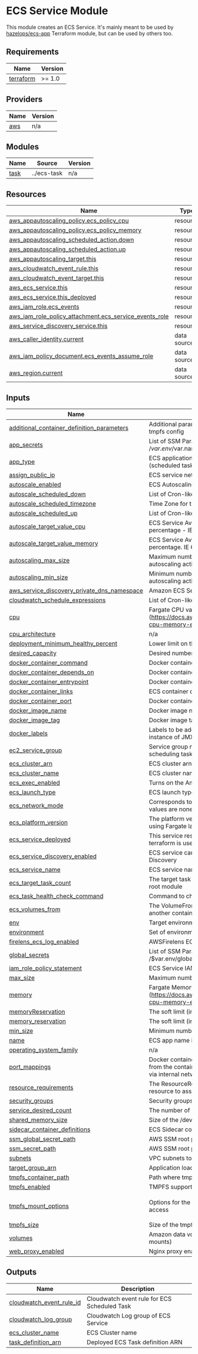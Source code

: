 # ECS Service Module

This module creates an ECS Service. 
It's mainly meant to be used by [hazelops/ecs-app](https://registry.terraform.io/modules/hazelops/ecs/aws) Terraform module, but can be used by others too.

<!-- BEGIN_TF_DOCS -->
## Requirements

| Name | Version |
|------|---------|
| <a name="requirement_terraform"></a> [terraform](#requirement\_terraform) | >= 1.0 |

## Providers

| Name | Version |
|------|---------|
| <a name="provider_aws"></a> [aws](#provider\_aws) | n/a |

## Modules

| Name | Source | Version |
|------|--------|---------|
| <a name="module_task"></a> [task](#module\_task) | ../ecs-task | n/a |

## Resources

| Name | Type |
|------|------|
| [aws_appautoscaling_policy.ecs_policy_cpu](https://registry.terraform.io/providers/hashicorp/aws/latest/docs/resources/appautoscaling_policy) | resource |
| [aws_appautoscaling_policy.ecs_policy_memory](https://registry.terraform.io/providers/hashicorp/aws/latest/docs/resources/appautoscaling_policy) | resource |
| [aws_appautoscaling_scheduled_action.down](https://registry.terraform.io/providers/hashicorp/aws/latest/docs/resources/appautoscaling_scheduled_action) | resource |
| [aws_appautoscaling_scheduled_action.up](https://registry.terraform.io/providers/hashicorp/aws/latest/docs/resources/appautoscaling_scheduled_action) | resource |
| [aws_appautoscaling_target.this](https://registry.terraform.io/providers/hashicorp/aws/latest/docs/resources/appautoscaling_target) | resource |
| [aws_cloudwatch_event_rule.this](https://registry.terraform.io/providers/hashicorp/aws/latest/docs/resources/cloudwatch_event_rule) | resource |
| [aws_cloudwatch_event_target.this](https://registry.terraform.io/providers/hashicorp/aws/latest/docs/resources/cloudwatch_event_target) | resource |
| [aws_ecs_service.this](https://registry.terraform.io/providers/hashicorp/aws/latest/docs/resources/ecs_service) | resource |
| [aws_ecs_service.this_deployed](https://registry.terraform.io/providers/hashicorp/aws/latest/docs/resources/ecs_service) | resource |
| [aws_iam_role.ecs_events](https://registry.terraform.io/providers/hashicorp/aws/latest/docs/resources/iam_role) | resource |
| [aws_iam_role_policy_attachment.ecs_service_events_role](https://registry.terraform.io/providers/hashicorp/aws/latest/docs/resources/iam_role_policy_attachment) | resource |
| [aws_service_discovery_service.this](https://registry.terraform.io/providers/hashicorp/aws/latest/docs/resources/service_discovery_service) | resource |
| [aws_caller_identity.current](https://registry.terraform.io/providers/hashicorp/aws/latest/docs/data-sources/caller_identity) | data source |
| [aws_iam_policy_document.ecs_events_assume_role](https://registry.terraform.io/providers/hashicorp/aws/latest/docs/data-sources/iam_policy_document) | data source |
| [aws_region.current](https://registry.terraform.io/providers/hashicorp/aws/latest/docs/data-sources/region) | data source |

## Inputs

| Name | Description | Type | Default | Required |
|------|-------------|------|---------|:--------:|
| <a name="input_additional_container_definition_parameters"></a> [additional\_container\_definition\_parameters](#input\_additional\_container\_definition\_parameters) | Additional parameters passed straight to the container definition, eg. tmpfs config | `any` | `{}` | no |
| <a name="input_app_secrets"></a> [app\_secrets](#input\_app\_secrets) | List of SSM ParameterStore secret parameters - by default, /$var.env/$var.name/* | `list(any)` | `[]` | no |
| <a name="input_app_type"></a> [app\_type](#input\_app\_type) | ECS application type. Valid values: web (with load balancer), worker (scheduled task without ALB). | `string` | `"web"` | no |
| <a name="input_assign_public_ip"></a> [assign\_public\_ip](#input\_assign\_public\_ip) | ECS service network configuration - assign public IP | `bool` | `false` | no |
| <a name="input_autoscale_enabled"></a> [autoscale\_enabled](#input\_autoscale\_enabled) | ECS Autoscaling enabled | `bool` | `false` | no |
| <a name="input_autoscale_scheduled_down"></a> [autoscale\_scheduled\_down](#input\_autoscale\_scheduled\_down) | List of Cron-like expressions for scheduled ecs autoscale DOWN | `list(any)` | `[]` | no |
| <a name="input_autoscale_scheduled_timezone"></a> [autoscale\_scheduled\_timezone](#input\_autoscale\_scheduled\_timezone) | Time Zone for the scheduled event | `string` | `"UTC"` | no |
| <a name="input_autoscale_scheduled_up"></a> [autoscale\_scheduled\_up](#input\_autoscale\_scheduled\_up) | List of Cron-like expressions for scheduled ecs autoscale UP | `list(any)` | `[]` | no |
| <a name="input_autoscale_target_value_cpu"></a> [autoscale\_target\_value\_cpu](#input\_autoscale\_target\_value\_cpu) | ECS Service Average CPU Utilization threshold. Integer value for percentage - IE 80 | `number` | `50` | no |
| <a name="input_autoscale_target_value_memory"></a> [autoscale\_target\_value\_memory](#input\_autoscale\_target\_value\_memory) | ECS Service Average Memory Utilization threshold. Integer value for percentage. IE 60 | `number` | `50` | no |
| <a name="input_autoscaling_max_size"></a> [autoscaling\_max\_size](#input\_autoscaling\_max\_size) | Maximum number of running ECS tasks during scheduled-up-autoscaling action | `number` | `2` | no |
| <a name="input_autoscaling_min_size"></a> [autoscaling\_min\_size](#input\_autoscaling\_min\_size) | Minimum number of running ECS tasks during scheduled-up-autoscaling action | `number` | `2` | no |
| <a name="input_aws_service_discovery_private_dns_namespace"></a> [aws\_service\_discovery\_private\_dns\_namespace](#input\_aws\_service\_discovery\_private\_dns\_namespace) | Amazon ECS Service Discovery private DNS namespace | `string` | `""` | no |
| <a name="input_cloudwatch_schedule_expressions"></a> [cloudwatch\_schedule\_expressions](#input\_cloudwatch\_schedule\_expressions) | List of Cron-like Cloudwatch Event Rule schedule expressions | `list(any)` | `[]` | no |
| <a name="input_cpu"></a> [cpu](#input\_cpu) | Fargate CPU value (https://docs.aws.amazon.com/AmazonECS/latest/developerguide/task-cpu-memory-error.html) | `number` | `256` | no |
| <a name="input_cpu_architecture"></a> [cpu\_architecture](#input\_cpu\_architecture) | n/a | `any` | n/a | yes |
| <a name="input_deployment_minimum_healthy_percent"></a> [deployment\_minimum\_healthy\_percent](#input\_deployment\_minimum\_healthy\_percent) | Lower limit on the number of running tasks. | `number` | `100` | no |
| <a name="input_desired_capacity"></a> [desired\_capacity](#input\_desired\_capacity) | Desired number (capacity) of running ECS tasks | `number` | `1` | no |
| <a name="input_docker_container_command"></a> [docker\_container\_command](#input\_docker\_container\_command) | Docker container command | `list(string)` | `[]` | no |
| <a name="input_docker_container_depends_on"></a> [docker\_container\_depends\_on](#input\_docker\_container\_depends\_on) | Docker container dependencies | `list(any)` | `[]` | no |
| <a name="input_docker_container_entrypoint"></a> [docker\_container\_entrypoint](#input\_docker\_container\_entrypoint) | Docker container entrypoint | `list(string)` | `[]` | no |
| <a name="input_docker_container_links"></a> [docker\_container\_links](#input\_docker\_container\_links) | ECS container definitions links | `list(any)` | `[]` | no |
| <a name="input_docker_container_port"></a> [docker\_container\_port](#input\_docker\_container\_port) | Docker container port | `number` | `3000` | no |
| <a name="input_docker_image_name"></a> [docker\_image\_name](#input\_docker\_image\_name) | Docker image name | `string` | `""` | no |
| <a name="input_docker_image_tag"></a> [docker\_image\_tag](#input\_docker\_image\_tag) | Docker image tag | `string` | n/a | yes |
| <a name="input_docker_labels"></a> [docker\_labels](#input\_docker\_labels) | Labels to be added to the docker. Used for auto-configuration, for instance of JMX discovery | `map(any)` | `null` | no |
| <a name="input_ec2_service_group"></a> [ec2\_service\_group](#input\_ec2\_service\_group) | Service group name, e.g. app, service name etc. Mainly used in scheduling tasks on different instances. | `string` | `"app"` | no |
| <a name="input_ecs_cluster_arn"></a> [ecs\_cluster\_arn](#input\_ecs\_cluster\_arn) | ECS cluster arn. Should be specified to avoid data query by cluster name | `string` | n/a | yes |
| <a name="input_ecs_cluster_name"></a> [ecs\_cluster\_name](#input\_ecs\_cluster\_name) | ECS cluster name | `string` | n/a | yes |
| <a name="input_ecs_exec_enabled"></a> [ecs\_exec\_enabled](#input\_ecs\_exec\_enabled) | Turns on the Amazon ECS Exec for the task | `bool` | `true` | no |
| <a name="input_ecs_launch_type"></a> [ecs\_launch\_type](#input\_ecs\_launch\_type) | ECS launch type: FARGATE or EC2 | `string` | `"FARGATE"` | no |
| <a name="input_ecs_network_mode"></a> [ecs\_network\_mode](#input\_ecs\_network\_mode) | Corresponds to networkMode in an ECS task definition. Supported values are none, bridge, host, or awsvpc | `string` | `"awsvpc"` | no |
| <a name="input_ecs_platform_version"></a> [ecs\_platform\_version](#input\_ecs\_platform\_version) | The platform version on which to run your service. Only applicable when using Fargate launch type | `string` | `"LATEST"` | no |
| <a name="input_ecs_service_deployed"></a> [ecs\_service\_deployed](#input\_ecs\_service\_deployed) | This service resource doesn't have task definition lifecycle policy, so terraform is used to deploy it (instead of ecs cli) | `bool` | `false` | no |
| <a name="input_ecs_service_discovery_enabled"></a> [ecs\_service\_discovery\_enabled](#input\_ecs\_service\_discovery\_enabled) | ECS service can optionally be configured to use Amazon ECS Service Discovery | `bool` | `false` | no |
| <a name="input_ecs_service_name"></a> [ecs\_service\_name](#input\_ecs\_service\_name) | ECS service name | `string` | `""` | no |
| <a name="input_ecs_target_task_count"></a> [ecs\_target\_task\_count](#input\_ecs\_target\_task\_count) | The target task count of 'worker' ecs app type, see $var.app\_type of the root module | `number` | `1` | no |
| <a name="input_ecs_task_health_check_command"></a> [ecs\_task\_health\_check\_command](#input\_ecs\_task\_health\_check\_command) | Command to check for the health of the container | `string` | n/a | yes |
| <a name="input_ecs_volumes_from"></a> [ecs\_volumes\_from](#input\_ecs\_volumes\_from) | The VolumeFrom property specifies details on a data volume from another container in the same task definition | `list(any)` | `[]` | no |
| <a name="input_env"></a> [env](#input\_env) | Target environment name of the infrastructure | `string` | n/a | yes |
| <a name="input_environment"></a> [environment](#input\_environment) | Set of environment variables | `map(string)` | n/a | yes |
| <a name="input_firelens_ecs_log_enabled"></a> [firelens\_ecs\_log\_enabled](#input\_firelens\_ecs\_log\_enabled) | AWSFirelens ECS logs enabled | `bool` | `false` | no |
| <a name="input_global_secrets"></a> [global\_secrets](#input\_global\_secrets) | List of SSM ParameterStore global secrets - by default, /$var.env/global/* | `list(any)` | `[]` | no |
| <a name="input_iam_role_policy_statement"></a> [iam\_role\_policy\_statement](#input\_iam\_role\_policy\_statement) | ECS Service IAM Role policy statement | `list(any)` | `[]` | no |
| <a name="input_max_size"></a> [max\_size](#input\_max\_size) | Maximum number of running ECS tasks | `number` | `1` | no |
| <a name="input_memory"></a> [memory](#input\_memory) | Fargate Memory value (https://docs.aws.amazon.com/AmazonECS/latest/developerguide/task-cpu-memory-error.html) | `number` | `512` | no |
| <a name="input_memoryReservation"></a> [memoryReservation](#input\_memoryReservation) | The soft limit (in MiB) of memory to reserve for the container | `number` | `1024` | no |
| <a name="input_memory_reservation"></a> [memory\_reservation](#input\_memory\_reservation) | The soft limit (in MiB) of memory to reserve for the container | `number` | `256` | no |
| <a name="input_min_size"></a> [min\_size](#input\_min\_size) | Minimum number of running ECS tasks | `number` | `1` | no |
| <a name="input_name"></a> [name](#input\_name) | ECS app name including the namespace (if applies) | `string` | n/a | yes |
| <a name="input_operating_system_family"></a> [operating\_system\_family](#input\_operating\_system\_family) | n/a | `any` | n/a | yes |
| <a name="input_port_mappings"></a> [port\_mappings](#input\_port\_mappings) | Docker container port mapping to a host port. We don't forward ports from the container if we are using proxy (proxy reaches out to container via internal network) | `list(any)` | `[]` | no |
| <a name="input_resource_requirements"></a> [resource\_requirements](#input\_resource\_requirements) | The ResourceRequirement property specifies the type and amount of a resource to assign to a container. The only supported resource is a GPU | `list(any)` | `[]` | no |
| <a name="input_security_groups"></a> [security\_groups](#input\_security\_groups) | Security groups to assign to ECS Fargate task/ECS EC2 | `list(any)` | `[]` | no |
| <a name="input_service_desired_count"></a> [service\_desired\_count](#input\_service\_desired\_count) | The number of instances of a task definition | `number` | `1` | no |
| <a name="input_shared_memory_size"></a> [shared\_memory\_size](#input\_shared\_memory\_size) | Size of the /dev/shm shared memory in MB | `number` | `0` | no |
| <a name="input_sidecar_container_definitions"></a> [sidecar\_container\_definitions](#input\_sidecar\_container\_definitions) | ECS Sidecar container definitions, e.g. Datadog agent | `any` | `[]` | no |
| <a name="input_ssm_global_secret_path"></a> [ssm\_global\_secret\_path](#input\_ssm\_global\_secret\_path) | AWS SSM root path to global environment secrets like /dev/global | `string` | `null` | no |
| <a name="input_ssm_secret_path"></a> [ssm\_secret\_path](#input\_ssm\_secret\_path) | AWS SSM root path to environment secrets of an app like /dev/app1 | `string` | `null` | no |
| <a name="input_subnets"></a> [subnets](#input\_subnets) | VPC subnets to place ECS task | `list(any)` | `[]` | no |
| <a name="input_target_group_arn"></a> [target\_group\_arn](#input\_target\_group\_arn) | Application load balancer target group ARN | `string` | `null` | no |
| <a name="input_tmpfs_container_path"></a> [tmpfs\_container\_path](#input\_tmpfs\_container\_path) | Path where tmpfs shm would be mounted | `string` | `"/tmp/"` | no |
| <a name="input_tmpfs_enabled"></a> [tmpfs\_enabled](#input\_tmpfs\_enabled) | TMPFS support for non-Fargate deployments | `bool` | `false` | no |
| <a name="input_tmpfs_mount_options"></a> [tmpfs\_mount\_options](#input\_tmpfs\_mount\_options) | Options for the mount of the ram disk. noatime by default to speed up access | `list(string)` | <pre>[<br>  "noatime"<br>]</pre> | no |
| <a name="input_tmpfs_size"></a> [tmpfs\_size](#input\_tmpfs\_size) | Size of the tmpfs in MB | `number` | `1024` | no |
| <a name="input_volumes"></a> [volumes](#input\_volumes) | Amazon data volumes for ECS Task (efs/FSx/Docker volume/Bind mounts) | `list(any)` | `[]` | no |
| <a name="input_web_proxy_enabled"></a> [web\_proxy\_enabled](#input\_web\_proxy\_enabled) | Nginx proxy enabled | `bool` | `false` | no |

## Outputs

| Name | Description |
|------|-------------|
| <a name="output_cloudwatch_event_rule_id"></a> [cloudwatch\_event\_rule\_id](#output\_cloudwatch\_event\_rule\_id) | Cloudwatch event rule for ECS Scheduled Task |
| <a name="output_cloudwatch_log_group"></a> [cloudwatch\_log\_group](#output\_cloudwatch\_log\_group) | Cloudwatch Log group of ECS Service |
| <a name="output_ecs_cluster_name"></a> [ecs\_cluster\_name](#output\_ecs\_cluster\_name) | ECS Cluster name |
| <a name="output_task_definition_arn"></a> [task\_definition\_arn](#output\_task\_definition\_arn) | Deployed ECS Task definition ARN |
<!-- END_TF_DOCS -->
